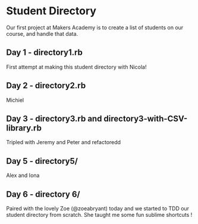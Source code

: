 Student Directory
=================

Our first project at Makers Academy is to create a list of students on our course, and handle that data.

Day 1 - directory1.rb
---------------------

First attempt at making this student directory with Nicola! 

Day 2 - directory2.rb
---------------------
Michiel


Day 3 - directory3.rb and directory3-with-CSV-library.rb
---------------------
Tripled with Jeremy and Peter and refactoredd


Day 5 - directory5/
---------------------
Alex and Iona

Day 6 - directory 6/
---------------------
Paired with the lovely Zoe (@zoeabryant) today and we started to TDD our student directory from scratch. She taught me some fun sublime shortcuts !